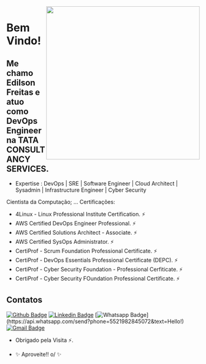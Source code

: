 <img align="right" width="400" height="400" src="https://mir-s3-cdn-cf.behance.net/project_modules/max_1200/0047cf84779337.5d6796bdeaf6c.png">

# Bem Vindo!

## Me chamo Edilson Freitas e atuo como DevOps Engineer na TATA CONSULTANCY SERVICES.
- Expertise : DevOps | SRE | Software Engineer | Cloud Architect | Sysadmin | Infrastructure Engineer | Cyber Security

Cientista da Computação;
… Certificações:
- 4Linux - Linux Professional Institute Certification. ⚡
- AWS Certified DevOps Engineer Professional. ⚡
- AWS Certified Solutions Architect - Associate. ⚡
- AWS Certified SysOps Administrator. ⚡
- CertiProf - Scrum Foundation Professional Certificate. ⚡
- CertiProf - DevOps Essentials Professional Certificate (DEPC). ⚡
- CertiProf - Cyber Security Foundation - Professional Cerfiticate. ⚡
- CertiProf - Cyber Security FOundation Professional Certificate. ⚡


## Contatos 
[![Github Badge](https://img.shields.io/badge/-Github-000?style=flat-square&logo=Github&logoColor=white&link=https://github.com/diillson)](https://github.com/diillson)
[![Linkedin Badge](https://img.shields.io/badge/-LinkedIn-blue?style=flat-square&logo=Linkedin&logoColor=white&link=https://www.linkedin.com/in/edilsonfreiitas)](https://www.linkedin.com/in/edilsonfreiitas)
[![Whatsapp Badge](https://img.shields.io/badge/-Whatsapp-4CA143?style=flat-square&labelColor=4CA143&logo=whatsapp&logoColor=white&link=https://api.whatsapp.com/send?phone=5521982845072&text=Hello!)](https://api.whatsapp.com/send?phone=5521982845072&text=Hello!)
[![Gmail Badge](https://img.shields.io/badge/-Gmail-c14438?style=flat-square&logo=Gmail&logoColor=white&link=mailto:diiilllson@gmail.com)](mailto:diiilllson@gmail.com)

- Obrigado pela Visita ⚡. 

- ✨ Aproveite!! o/ ✨



<!--
**diillson/diillson** is a ✨ _special_ ✨ repository because its `README.md` (this file) appears on your GitHub profile.

Here are some ideas to get you started:

- 🔭 I’m currently working on ...
- 🌱 I’m currently learning ...
- 👯 I’m looking to collaborate on ...
- 🤔 I’m looking for help with ...
- 💬 Ask me about ...
- 📫 How to reach me: ...
- 😄 Pronouns: ...
- ⚡ Fun fact: ...
-->
